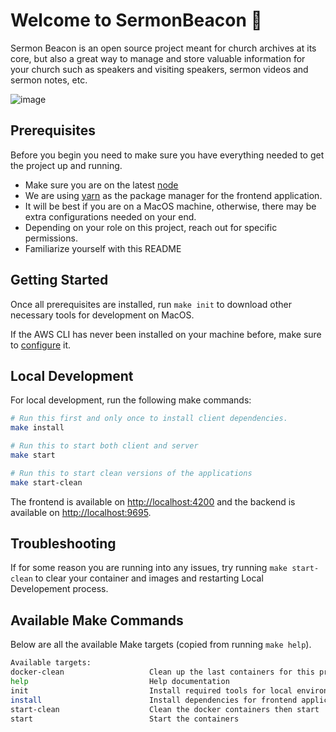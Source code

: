 # Welcome to SermonBeacon 👋

Sermon Beacon is an open source project meant for church archives at its core, but also a great way to manage and store valuable information for your church such as speakers and visiting speakers, sermon videos and sermon notes, etc.

![image](https://user-images.githubusercontent.com/31123803/68713219-98625c80-055a-11ea-8f84-7ac310084660.png)

## Prerequisites

Before you begin you need to make sure you have everything needed to get the project up and running.

* Make sure you are on the latest [node](https://nodejs.org/en/)
* We are using [yarn](https://yarnpkg.com/lang/en/) as the package manager for the frontend application.
* It will be best if you are on a MacOS machine, otherwise, there may be extra configurations needed on your end.
* Depending on your role on this project, reach out for specific permissions.
* Familiarize yourself with this README

## Getting Started

Once all prerequisites are installed, run `make init` to download other necessary tools for development on MacOS.

If the AWS CLI has never been installed on your machine before, make sure to [configure](https://docs.aws.amazon.com/eks/latest/userguide/getting-started-eksctl.html#configure-awscli) it.

## Local Development

For local development, run the following make commands:

```sh
# Run this first and only once to install client dependencies.
make install

# Run this to start both client and server
make start

# Run this to start clean versions of the applications
make start-clean
```

The frontend is available on [http://localhost:4200](http://localhost:4200) and the backend is available on [http://localhost:9695](http://localhost:9695).

## Troubleshooting

If for some reason you are running into any issues, try running `make start-clean` to clear your container and images and restarting Local Developement process.

## Available Make Commands

Below are all the available Make targets (copied from running `make help`).

```sh
Available targets:
docker-clean                   Clean up the last containers for this project
help                           Help documentation
init                           Install required tools for local environment on macOS
install                        Install dependencies for frontend application
start-clean                    Clean the docker containers then start
start                          Start the containers
```
